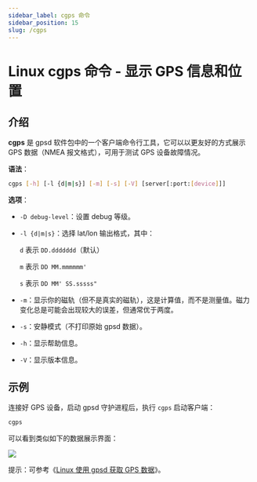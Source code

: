 ```yaml
---
sidebar_label: cgps 命令
sidebar_position: 15
slug: /cgps
---
```


# Linux cgps 命令 - 显示 GPS 信息和位置



## 介绍

**cgps** 是 gpsd 软件包中的一个客户端命令行工具，它可以以更友好的方式展示 GPS 数据（NMEA 报文格式），可用于测试 GPS 设备故障情况。

**语法**：

```bash
cgps [-h] [-l {d|m|s}] [-m] [-s] [-V] [server[:port:[device]]]
```

**选项**：

- `-D debug-level`：设置 debug 等级。

- `-l {d|m|s}`：选择 lat/lon 输出格式，其中：

  `d` 表示 `DD.ddddddd`（默认）

  `m` 表示 `DD MM.mmmmmm'`

  `s` 表示 `DD MM' SS.sssss"`

- `-m`：显示你的磁轨（但不是真实的磁轨），这是计算值，而不是测量值。磁力变化总是可能会出现较大的误差，但通常优于两度。

- `-s`：安静模式（不打印原始 gpsd 数据）。

- `-h`：显示帮助信息。

- `-V`：显示版本信息。



## 示例

连接好 GPS 设备，启动 gpsd 守护进程后，执行 `cgps` 启动客户端：

```bash
cgps
```

可以看到类似如下的数据展示界面：

![](https://static.getiot.tech/linux-gpsd-cgps.png#center)

提示：可参考《[Linux 使用 gpsd 获取 GPS 数据](/linux-note/linux-get-gps-data-using-gpsd)》。
